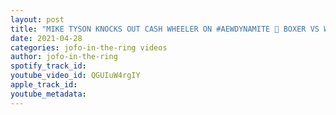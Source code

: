 ```yaml
---
layout: post
title: "MIKE TYSON KNOCKS OUT CASH WHEELER ON #AEWDYNAMITE 🚨 BOXER VS WRESTLER"
date: 2021-04-28
categories: jofo-in-the-ring videos
author: jofo-in-the-ring
spotify_track_id: 
youtube_video_id: QGUIuW4rgIY
apple_track_id: 
youtube_metadata: 
---
```

